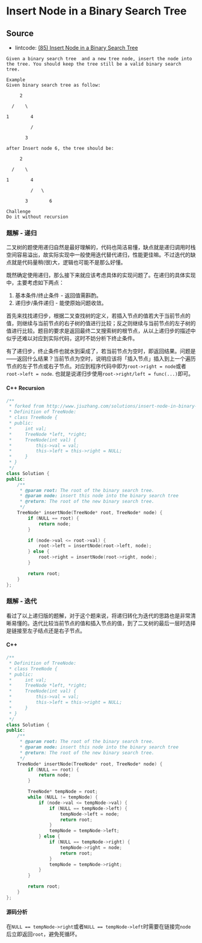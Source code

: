 # Insert Node in a Binary Search Tree

## Source

- lintcode: [(85) Insert Node in a Binary Search Tree](http://www.lintcode.com/en/problem/insert-node-in-a-binary-search-tree/)

```
Given a binary search tree  and a new tree node, insert the node into the tree. You should keep the tree still be a valid binary search tree.

Example
Given binary search tree as follow:

     2

  /    \

1        4

         /

       3

after Insert node 6, the tree should be:

     2

  /    \

1        4

         /   \

       3        6

Challenge
Do it without recursion
```

### 题解 - 递归

二叉树的题使用递归自然是最好理解的，代码也简洁易懂，缺点就是递归调用时栈空间容易溢出，故实际实现中一般使用迭代替代递归，性能更佳嘛。不过迭代的缺点就是代码量稍(很)大，逻辑也可能不是那么好懂。

既然确定使用递归，那么接下来就应该考虑具体的实现问题了。在递归的具体实现中，主要考虑如下两点：
1. 基本条件/终止条件 - 返回值需斟酌。
2. 递归步/条件递归 - 能使原始问题收敛。

首先来找找递归步，根据二叉查找树的定义，若插入节点的值若大于当前节点的值，则继续与当前节点的右子树的值进行比较；反之则继续与当前节点的左子树的值进行比较。题目的要求是返回最终二叉搜索树的根节点，从以上递归步的描述中似乎还难以对应到实际代码，这时不妨分析下终止条件。

有了递归步，终止条件也就水到渠成了，若当前节点为空时，即返回结果。问题是——返回什么结果？当前节点为空时，说明应该将「插入节点」插入到上一个遍历节点的左子节点或右子节点。对应到程序代码中即为`root->right = node`或者`root->left = node`. 也就是说递归步使用`root->right/left = func(...)`即可。

#### C++ Recursion

```c++
/**
 * forked from http://www.jiuzhang.com/solutions/insert-node-in-binary-search-tree/
 * Definition of TreeNode:
 * class TreeNode {
 * public:
 *     int val;
 *     TreeNode *left, *right;
 *     TreeNode(int val) {
 *         this->val = val;
 *         this->left = this->right = NULL;
 *     }
 * }
 */
class Solution {
public:
    /**
     * @param root: The root of the binary search tree.
     * @param node: insert this node into the binary search tree
     * @return: The root of the new binary search tree.
     */
    TreeNode* insertNode(TreeNode* root, TreeNode* node) {
        if (NULL == root) {
            return node;
        }

        if (node->val <= root->val) {
            root->left = insertNode(root->left, node);
        } else {
            root->right = insertNode(root->right, node);
        }

        return root;
    }
};
```

### 题解 - 迭代

看过了以上递归版的题解，对于这个题来说，将递归转化为迭代的思路也是非常清晰易懂的。迭代比较当前节点的值和插入节点的值，到了二叉树的最后一层时选择是链接至左子结点还是右子节点。

#### C++

```c++
/**
 * Definition of TreeNode:
 * class TreeNode {
 * public:
 *     int val;
 *     TreeNode *left, *right;
 *     TreeNode(int val) {
 *         this->val = val;
 *         this->left = this->right = NULL;
 *     }
 * }
 */
class Solution {
public:
    /**
     * @param root: The root of the binary search tree.
     * @param node: insert this node into the binary search tree
     * @return: The root of the new binary search tree.
     */
    TreeNode* insertNode(TreeNode* root, TreeNode* node) {
        if (NULL == root) {
            return node;
        }

        TreeNode* tempNode = root;
        while (NULL != tempNode) {
            if (node->val <= tempNode->val) {
                if (NULL == tempNode->left) {
                    tempNode->left = node;
                    return root;
                }
                tempNode = tempNode->left;
            } else {
                if (NULL == tempNode->right) {
                    tempNode->right = node;
                    return root;
                }
                tempNode = tempNode->right;
            }
        }

        return root;
    }
};
```

#### 源码分析

在`NULL == tempNode->right`或者`NULL == tempNode->left`时需要在链接完`node`后立即返回`root`，避免死循环。
